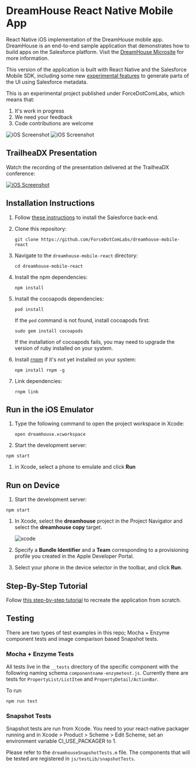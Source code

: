 # DreamHouse React Native Mobile App

React Native iOS implementation of the DreamHouse mobile app. DreamHouse is an end-to-end sample application that demonstrates how to build apps on the Salesforce platform. Visit the [DreamHouse Microsite](http://www.dreamhouseapp.io) for more information.

This version of the application is built with React Native and the Salesforce Mobile SDK, including some new [experimental features](https://github.com/ForceDotComLabs/react.force.datacontainer) to generate parts of the UI using Salesforce metadata.

This is an experimental project published under ForceDotComLabs, which means that:

1. It's work in progress
1. We need your feedback
1. Code contributions are welcome

![iOS Screenshot](/README_files/screen2.png?raw=true)  ![iOS Screenshot](/README_files/screen1.png?raw=true)

## TrailheaDX Presentation

Watch the recording of the presentation delivered at the TrailheaDX conference:

[![iOS Screenshot](tutorial_video/README_files/video2.png?raw=true)](https://www.youtube.com/watch?v=RY2vn2bT6XU)

## Installation Instructions

1. Follow [these instructions](http://dreamhouse-site.herokuapp.com/installation/) to install the Salesforce back-end.

1. Clone this repository:
    ```
    git clone https://github.com/ForceDotComLabs/dreamhouse-mobile-react
    ```

1. Navigate to the `dreamhouse-mobile-react` directory:
    ```
    cd dreamhouse-mobile-react
    ```

1. Install the npm dependencies:
    ```
    npm install
    ```

1. Install the cocoapods dependencies:
    ```
    pod install
    ```

    If the `pod` command is not found, install cocoapods first:
    ```
    sudo gem install cocoapods
    ```

    If the installation of cocoapods fails, you may need to upgrade the version of ruby installed on your system.


1. Install [rnpm](http://facebook.github.io/react-native/releases/0.24/docs/linking-libraries-ios.html#automatic-linking) if it's not yet installed on your system:
    ```
    npm install rnpm -g
    ```

1. Link dependencies:
    ```
    rnpm link
    ```

## Run in the iOS Emulator

1. Type the following command to open the project workspace in Xcode:
    ```
    open dreamhouse.xcworkspace
    ```

1. Start the development server:
  ```
  npm start
  ```

1. in Xcode, select a phone to emulate and click **Run**

## Run on Device

1. Start the development server:
  ```
  npm start
  ```

1. In Xcode, select the **dreamhouse** project in the Project Navigator and select the **dreamhouse copy** target.

    ![xcode](README_files/xcode_target.jpg)

1. Specify a **Bundle Identifier** and a **Team** corresponding to a provisioning profile you created in the Apple Developer Portal.

1. Select your phone in the device selector in the toolbar, and click **Run**.

## Step-By-Step Tutorial

Follow [this step-by-step tutorial](/tutorial) to recreate the application from scratch.

## Testing

There are two types of test examples in this repo; Mocha + Enzyme component tests and image comparison based Snapshot tests.

### Mocha + Enzyme Tests
All tests live in the ``__tests`` directory of the specific component with the following naming schema ``componentname-enzymetest.js``. Currently there are tests for `PropertyList/ListItem` and `PropertyDetail/ActionBar`.  

To run 
```
npm run test
```

### Snapshot Tests
Snapshot tests are run from Xcode. You need to your react-native packager running and in Xcode > Product > Scheme > Edit Scheme, set an environment variable CI_USE_PACKAGER to 1. 

Please refer to the `dreamhouseSnapshotTests.m` file. The components that will be tested are registered in `js/testLib/snapshotTests`.
